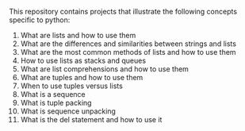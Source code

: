 This repository contains projects that illustrate the following concepts specific to python:
1. What are lists and how to use them
2. What are the differences and similarities between strings and lists
3. What are the most common methods of lists and how to use them
4. How to use lists as stacks and queues
5. What are list comprehensions and how to use them
6. What are tuples and how to use them
7. When to use tuples versus lists
8. What is a sequence
9. What is tuple packing
10. What is sequence unpacking
11. What is the del statement and how to use it
